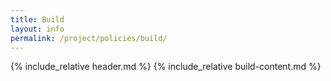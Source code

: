 ```yaml
---
title: Build
layout: info
permalink: /project/policies/build/
---
```


{% include_relative header.md %}
{% include_relative build-content.md %}
